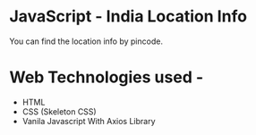 # JavaScript - India Location Info
You can find the location info by pincode.


# Web Technologies used -
  - HTML
  - CSS (Skeleton CSS)
  - Vanila Javascript With Axios Library
